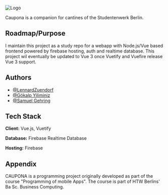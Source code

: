 ![Logo](https://github.com/HTW-PMA/mensa-app-gruppe02/blob/building/src/assets/caupona_logo_long_big.svg)

Caupona is a companion for cantines of the Studentenwerk Berlin. 

## Roadmap/Purpose

I maintain this project as a study repo for a webapp with Node.js/Vue based frontend powered by firebase hosting, auth and realtime database. This project wil eventually be updated to Vue 3 once Vuetify and Vuefire release Vue 3 support.


## Authors

- [@LennardZuendorf](https://github.com/LennardZuendorf)
- [@Gökalp Yiliminiz](https://github.com/Goekalp)
- [@Samuel Gehring](https://github.com/gehrisam)


## Tech Stack

**Client:** Vue.js, Vuetify

**Database:** Firebase Realtime Database

**Hosting:** Firebase


## Appendix

CAUPONA is a programming project originally developed as part of the course "Programming of mobile Apps". The course is part of HTW Berlins' Ba Sc. Business Computing.
